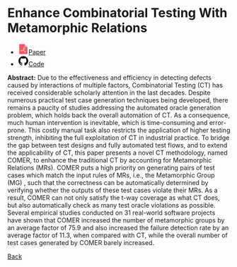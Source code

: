 # Enhance Combinatorial Testing With Metamorphic Relations

* <img src="../../icons/pdf.png" width="24px">[Paper](./Metamorphic_Shader_Fusion_for_Testing_Graphics_Shader_Compilers.pdf)
* <img src="../../icons/github.png" width="24px">[Code](https://github.com/syjya/Comer)

**Abstract:** Due to the effectiveness and efficiency in detecting defects caused by interactions of multiple factors, Combinatorial Testing (CT) has received considerable scholarly attention in the last decades. Despite numerous practical test case generation techniques being developed, there remains a paucity of studies addressing the automated oracle generation problem, which holds back the overall automation of CT. As a consequence, much human intervention is inevitable, which is time-consuming and error-prone. This costly manual task also restricts the application of higher testing strength, inhibiting the full exploitation of CT in industrial practice. To bridge the gap between test designs and fully automated test flows, and to extend the applicability of CT, this paper presents a novel CT methodology, named COMER, to enhance the traditional CT by accounting for Metamorphic Relations (MRs). COMER puts a high priority on generating pairs of test cases which match the input rules of MRs, i.e., the Metamorphic Group (MG) , such that the correctness can be automatically determined by verifying whether the outputs of these test cases violate their MRs. As a result, COMER can not only satisfy the t-way coverage as what CT does, but also automatically check as many test oracle violations as possible. Several empirical studies conducted on 31 real-world software projects have shown that COMER increased the number of metamorphic groups by an average factor of 75.9 and also increased the failure detection rate by an average factor of 11.3, when compared with CT, while the overall number of test cases generated by COMER barely increased.

[Back](../../README.md)